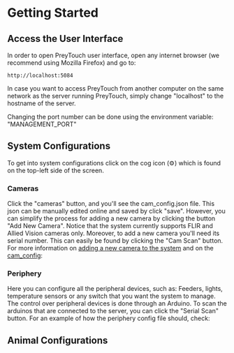 # Getting Started
## Access the User Interface
In order to open PreyTouch user interface, open any internet browser (we recommend using Mozilla Firefox) and go to:
```commandline
http://localhost:5084
```
In case you want to access PreyTouch from another computer on the same network as the server running PreyTouch, simply change "localhost" to the hostname of the server.

Changing the port number can be done using the environment variable: "MANAGEMENT_PORT"

## System Configurations
To get into system configurations click on the cog icon (⚙) which is found on the top-left side of the screen. 
### Cameras
Click the "cameras" button, and you'll see the cam_config.json file. 
This json can be manually edited online and saved by click "save". 
However, you can simplify the process for adding a new camera by clicking the button "Add New Camera". 
Notice that the system currently supports FLIR and Allied Vision cameras only. 
Moreover, to add a new camera you'll need its serial number. This can easily be found by clicking the "Cam Scan" button.
For more information on
[adding a new camera to the system](docs/new_camera.md) and on the [cam_config](docs/configurations.md##cam_config): 

### Periphery
Here you can configure all the peripheral devices, such as: Feeders, lights, temperature sensors or any switch 
that you want the system to manage.
The control over peripheral devices is done through an Arduino. To scan the arduinos that are connected to the server, you can click the "Serial Scan" button.
For an example of how the periphery config file should, check: 
## Animal Configurations